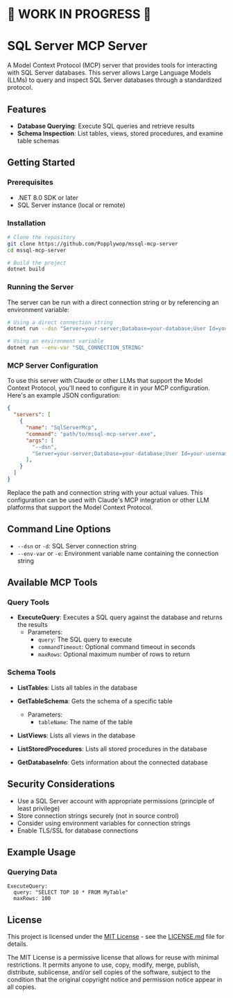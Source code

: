 # 🚧 WORK IN PROGRESS 🚧

# SQL Server MCP Server

A Model Context Protocol (MCP) server that provides tools for interacting with SQL Server databases. This server allows Large Language Models (LLMs) to query and inspect SQL Server databases through a standardized protocol.

## Features

- **Database Querying**: Execute SQL queries and retrieve results
- **Schema Inspection**: List tables, views, stored procedures, and examine table schemas

## Getting Started

### Prerequisites

- .NET 8.0 SDK or later
- SQL Server instance (local or remote)

### Installation

```bash
# Clone the repository
git clone https://github.com/Popplywop/mssql-mcp-server 
cd mssql-mcp-server

# Build the project
dotnet build
```

### Running the Server

The server can be run with a direct connection string or by referencing an environment variable:

```bash
# Using a direct connection string
dotnet run --dsn "Server=your-server;Database=your-database;User Id=your-username;Password=your-password;TrustServerCertificate=True;"

# Using an environment variable
dotnet run --env-var "SQL_CONNECTION_STRING"
```

### MCP Server Configuration

To use this server with Claude or other LLMs that support the Model Context Protocol, you'll need to configure it in your MCP configuration. Here's an example JSON configuration:

```json
{
  "servers": [
    {
      "name": "SqlServerMcp",
      "command": "path/to/mssql-mcp-server.exe",
      "args": [
        "--dsn",
        "Server=your-server;Database=your-database;User Id=your-username;Password=your-password;TrustServerCertificate=True;"
      ],
    }
  ]
}
```

Replace the path and connection string with your actual values. This configuration can be used with Claude's MCP integration or other LLM platforms that support the Model Context Protocol.

## Command Line Options

- `--dsn` or `-d`: SQL Server connection string
- `--env-var` or `-e`: Environment variable name containing the connection string

## Available MCP Tools

### Query Tools

- **ExecuteQuery**: Executes a SQL query against the database and returns the results
  - Parameters:
    - `query`: The SQL query to execute
    - `commandTimeout`: Optional command timeout in seconds
    - `maxRows`: Optional maximum number of rows to return

### Schema Tools

- **ListTables**: Lists all tables in the database

- **GetTableSchema**: Gets the schema of a specific table
  - Parameters:
    - `tableName`: The name of the table

- **ListViews**: Lists all views in the database

- **ListStoredProcedures**: Lists all stored procedures in the database

- **GetDatabaseInfo**: Gets information about the connected database

## Security Considerations

- Use a SQL Server account with appropriate permissions (principle of least privilege)
- Store connection strings securely (not in source control)
- Consider using environment variables for connection strings
- Enable TLS/SSL for database connections

## Example Usage

### Querying Data

```
ExecuteQuery:
  query: "SELECT TOP 10 * FROM MyTable"
  maxRows: 100
```

## License

This project is licensed under the [MIT License](LICENSE.md) - see the [LICENSE.md](LICENSE.md) file for details.

The MIT License is a permissive license that allows for reuse with minimal restrictions. It permits anyone to use, copy, modify, merge, publish, distribute, sublicense, and/or sell copies of the software, subject to the condition that the original copyright notice and permission notice appear in all copies.